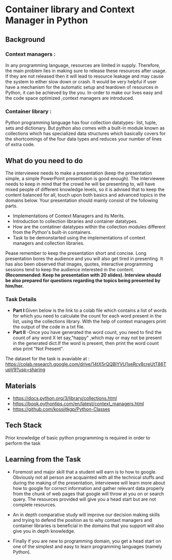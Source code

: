 # Container library and Context Manager in Python

## Background

### Context managers :

In any programming language, resources are limited in supply. Therefore, the main problem lies in making sure to release these resources after usage. If they are not released then it will lead to resource leakage and may cause the system to either slow down or crash. It would be very helpful if user have a mechanism for the automatic setup and teardown of resources in Python, it can be achieved by the you. In-order to make our lives easy and the code space optimized ,context managers are introduced.

### Container library :

Python programming language has four collection datatypes- list, tuple, sets and dictionary. But python also comes with a built-in module known as collections which has specialized data structures which basically covers for the shortcomings of the four data types and reduces your number of lines of extra code.

## What do you need to do

The interviewee needs to make a presentation (keep the presentation simple, a simple PowerPoint presentation is good enough). The interviewee needs to keep in mind that the crowd he will be presenting to, will have mixed people of different knowledge levels, so it is advised that to keep the content balanced for all, touch upon both basics and advanced topics in the domains below. Your presentation should mainly consist of the following parts.

- Implementations of Context Managers and its Merits.
- Introduction to collection libraries and container datatypes.
- How are the contatiner datatypes within the collection modules different from the Python's built-in containers.
- Task to be demonstarted using the implementations of context managers and collection libraries.

Pease remember to keep the presentation short and concise. Long presentation bores the audience and you will also get tired in presenting. It has also been observed that images, quotes, interactive programming sessions tend to keep the audience interested in the content. **(Recommended: Keep he presentation with 20 slides). Interview should be also prepared for questions regarding the topics being presented by him/her.**

### Task Details

- **Part I**:Given below is the link to a colab file which contains a list of words for which you need to calculate the count for each word present in the list, using the collections library.
  With the help of context managers print the output of the code in a txt file.
- **Part II** -Once you have generated the word count, you need to find the count of any word X let say,"happy" ,which may or may not be present in the generated dict.If the word is present, then print the word count else print "Not Present".

The dataset for the task is avaviable at : <https://colab.research.google.com/drive/14tX5rQQBlYVU1xeRcy8creUtT86TupV9?usp=sharing>

## Materials

- https://docs.python.org/3/library/collections.html
- https://book.pythontips.com/en/latest/context_managers.html
- https://github.com/kossiitkgp/Python-Classes

## Tech Stack

Prior knowledge of basic python programming is required in order to perform the task

## Learning from the Task

- Foremost and major skill that a student will earn is to how to google. Obviously not all person are acquainted with all the technical stuffs and during the making of the presentation, interviewee will learn more about how to google for correct information and gather relevant data properly from the chunk of web pages that google will throw at you on or search query. The resources provided will give you a head start but are not complete resources.

- An in depth comparative study will improve our decision making skills and trying to defend the position as to why contaxt managers and container libraries is beneficial in the domains that you support will also give you in depth knowledge.

- Finally if you are new to programming domain, you get a head start on one of the simplest and easy to learn programming languages (namely Python).

